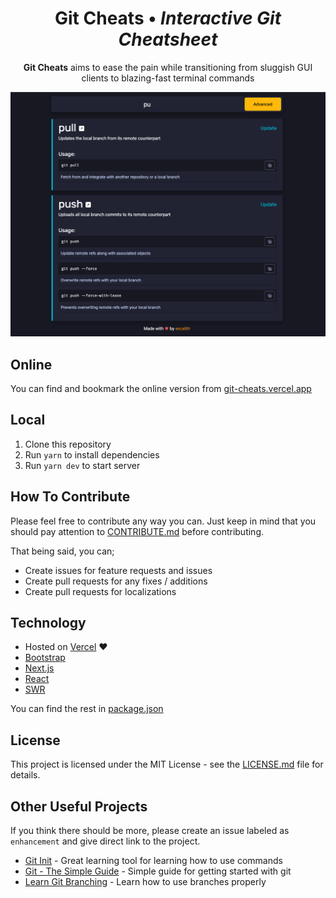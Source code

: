 <p align="center">
	<h1 align="center">Git Cheats • <i>Interactive Git Cheatsheet</i></h1>
</p>
<p align="center">
<b>Git Cheats</b> aims to ease the pain while transitioning from sluggish GUI clients to blazing-fast terminal commands
</p>

<p align="center">
    <img src=".github/splash.png">
</p>

## Online

You can find and bookmark the online version from [git-cheats.vercel.app](https://git-cheats.vercel.app)

## Local

1. Clone this repository
2. Run `yarn` to install dependencies
3. Run `yarn dev` to start server

## How To Contribute

Please feel free to contribute any way you can. Just keep in mind that you should pay attention to [CONTRIBUTE.md](.github/CONTRIBUTING.md) before contributing.

That being said, you can;

-   Create issues for feature requests and issues
-   Create pull requests for any fixes / additions
-   Create pull requests for localizations

## Technology

-   Hosted on [Vercel](https://vercel.com/) &hearts;
-   [Bootstrap](https://getbootstrap.com/)
-   [Next.js](https://nextjs.org/)
-   [React](https://reactjs.org/)
-   [SWR](https://swr.vercel.app/)

You can find the rest in [package.json](package.json)

## License

This project is licensed under the MIT License - see the [LICENSE.md](LICENSE.md) file for details.

## Other Useful Projects

If you think there should be more, please create an issue labeled as `enhancement` and give direct link to the project.

-   [Git Init](https://pel-daniel.github.io/git-init) - Great learning tool for learning how to use commands
-   [Git - The Simple Guide](https://rogerdudler.github.io/git-guide) - Simple guide for getting started with git
-   [Learn Git Branching](https://learngitbranching.js.org) - Learn how to use branches properly
